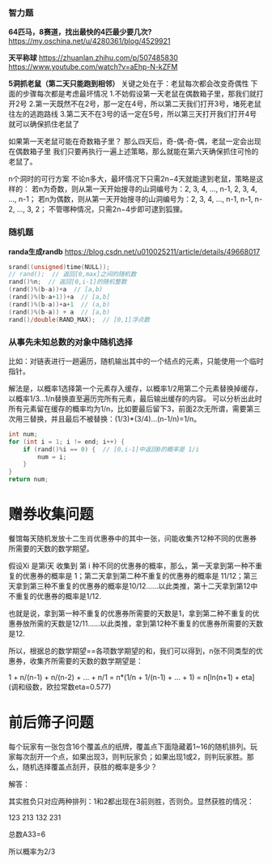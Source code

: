 ### 智力题
**64匹马，8赛道，找出最快的4匹最少要几次?**
https://my.oschina.net/u/4280361/blog/4529921


**天平称球**
https://zhuanlan.zhihu.com/p/507485830
https://www.youtube.com/watch?v=aEhp-N-kZFM

**5洞抓老鼠（第二天只能跑到相邻）**
关键之处在于：老鼠每次都会改变奇偶性
下面的步骤每次都是考虑最坏情况
1.不妨假设第一天老鼠在偶数箱子里，那我们就打开2号
2.第一天既然不在2号，那一定在4号，所以第二天我们打开3号，堵死老鼠往左的逃跑路线
3.第二天不在3号的话一定在5号，所以第三天打开我们打开4号就可以确保抓住老鼠了

如果第一天老鼠可能在奇数箱子里？
那么四天后，奇-偶-奇-偶，老鼠一定会出现在偶数箱子里
我们只要再执行一遍上述策略，那么就能在第六天确保抓住可怜的老鼠了。

n个洞时的可行方案
不论n多大，最坏情况下只需2n−4天就能逮到老鼠，策略是这样的：
若n为奇数，则从第一天开始搜寻的山洞编号为：2, 3, 4, …, n-1, 2, 3, 4, …, n-1；
若n为偶数，则从第一天开始搜寻的山洞编号为：2, 3, 4, …, n-1, n-1, n-2, …, 3, 2；
不管哪种情况，只需2n−4步即可逮到狐狸。

### 随机题
**randa生成randb**
https://blog.csdn.net/u010025211/article/details/49668017

```cpp
srand((unsigned)time(NULL));
// rand();  // 返回[0,max]之间的随机数
rand()%n;  // 返回[0,i-1]的随机整数
(rand()%(b-a))+a  // [a,b)
(rand()%(b-a+1))+a  // [a,b]
(rand()%(b-a))+a+1  // (a,b)
(rand()%(b-a)) + a  // [a,b)
rand()/double(RAND_MAX);  // [0,1]浮点数
```


### 从事先未知总数的对象中随机选择

比如：对链表进行一趟遍历，随机输出其中的一个结点的元素，只能使用一个临时指针。

解法是，以概率1选择第一个元素存入缓存，以概率1/2用第二个元素替换掉缓存，以概率1/3...1/n替换直至遍历完所有元素，最后输出缓存的内容。
可以分析出此时所有元素留在缓存的概率均为1/n，比如要最后留下3，前面2次无所谓，需要第三次用三替换，并且最后不被替换：(1/3)\*(3/4)...(n-1/n)=1/n。

```cpp
int num;
for (int i = 1; i != end; i++) {
    if (rand()%i == 0) {  // [0,i-1]中返回0的概率是 1/i
        num = i;
    }
}
return num;
```

# 赠券收集问题

餐馆每天随机发放十二生肖优惠券中的其中一张，问能收集齐12种不同的优惠券所需要的天数的数学期望。

假设Xi 是第i天 收集到 第 i 种不同的优惠券的概率，那么，第一天拿到第一种不重复的优惠券的概率是 1；第二天拿到第二种不重复的优惠券的概率是 11/12；第三天拿到第三种不重复的优惠券的概率是10/12……以此类推，第十二天拿到第12中不重复的优惠券的概率是1/12.

也就是说，拿到第一种不重复的优惠券所需要的天数是1，拿到第二种不重复的优惠券放所需的天数是12/11……以此类推，拿到第12种不重复的优惠券所需要的天数是12.

所以，根据总的数学期望==各项数学期望的和，我们可以得到，n张不同类型的优惠券，收集齐所需要的天数的数学期望是：

1 + n/(n-1) + n/(n-2) + ... + n/1 = n\*(1/n + 1/(n-1) + ... + 1) = n\[ln(n+1) + eta] (调和级数，欧拉常数eta=0.577)

# 前后筛子问题

每个玩家有一张包含16个覆盖点的纸牌，覆盖点下面隐藏着1\~16的随机排列。玩家每次刮开一个点，如果出现3，则判玩家负；如果出现1或2，则判玩家胜。那么，随机选择覆盖点刮开，获胜的概率是多少？

解答：

其实胜负只对应两种排列：1和2都出现在3前则胜，否则负。显然获胜的情况：

123 213 132 231

总数A33=6

所以概率为2/3

